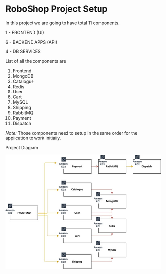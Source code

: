 # RoboShop Project Setup 

In this project we are going to have total 11 components. 

1 - FRONTEND (UI)

6 - BACKEND APPS (API)

4 - DB SERVICES 

List of all the components are 

1. Frontend 
2. MongoDB 
3. Catalogue 
4. Redis 
5. User 
6. Cart 
7. MySQL 
8. Shipping 
9. RabbitMQ 
10. Payment 
11. Dispatch

*Note:* Those components need to setup in the same order for the application to work initially.

Project Diagram

![This is an image](diags/roboshop.jpg)



